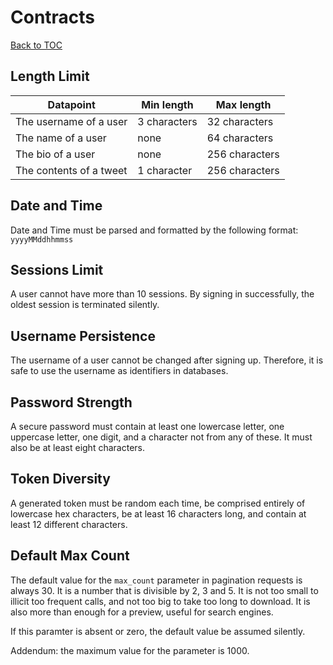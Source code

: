 # Contracts

[Back to TOC](toc.md)

## Length Limit

| Datapoint               | Min length   | Max length     |
| ----------------------- | ------------ | -------------- |
| The username of a user  | 3 characters | 32 characters  |
| The name of a user      | none         | 64 characters  |
| The bio of a user       | none         | 256 characters |
| The contents of a tweet | 1 character  | 256 characters |

## Date and Time

Date and Time must be parsed and formatted by the following format: `yyyyMMddhhmmss`

## Sessions Limit

A user cannot have more than 10 sessions. By signing in successfully, the oldest session is terminated silently.

## Username Persistence

The username of a user cannot be changed after signing up. Therefore, it is safe to use the username as identifiers in databases.

## Password Strength

A secure password must contain at least one lowercase letter, one uppercase letter, one digit, and a character not from any of these. It must also be at least eight characters.

## Token Diversity

A generated token must be random each time, be comprised entirely of lowercase hex characters, be at least 16 characters long, and contain at least 12 different characters.

## Default Max Count

The default value for the `max_count` parameter in pagination requests is always 30. It is a number that is divisible by 2, 3 and 5. It is not too small to illicit too frequent calls, and not too big to take too long to download. It is also more than enough for a preview, useful for search engines.

If this paramter is absent or zero, the default value be assumed silently.

Addendum: the maximum value for the parameter is 1000.
